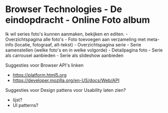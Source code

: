 # Browser Technologies - De eindopdracht - Online Foto album

Ik wil series foto's kunnen aanmaken, bekijken en editen.
	-	Overzichtspagina alle foto's
	-	Foto toevoegen aan verzameling met meta-info (locatie, fotograaf, alt-tekst)
	-	Overzichtspagina serie
	-	Serie samenstellen (welke foto's en in welke volgorde)
	-	Detailpagina foto
	-	Serie als carrousel aanbieden
	-	Serie als slideshow aanbieden

Suggesties voor Browser API's linken 
- https://platform.html5.org
- https://developer.mozilla.org/en-US/docs/Web/API

Suggesties voor Design pattens voor Usability laten zien?
- lijst?
- UI patterns?
